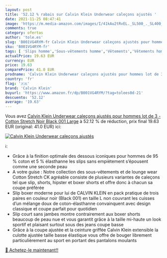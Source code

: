 ```yaml
---
layout: post
title: '52.12 % rabais sur Calvin Klein Underwear caleçons ajustés '
date: 2021-11-25 08:47:41
image: 'https://m.media-amazon.com/images/I/41kAu2tRvEL._SL500_._SL400_.jpg'
comments: true
category: ofertas
author: 'tole.es'
slug: 'B001VG4RYM-fr Calvin Klein Underwear caleçons ajustés pour hommes lot de...'
sku: 'B001VG4RYM-fr'
tags: [ 'Slips homme','Sous-vêtements homme','Vêtements','Vêtements homme','calvin klein', ]
actualPrice: 19.63 EUR
currency: EUR
price: 19.63
comparePrice: 41.0 EUR
prodname: 'Calvin Klein Underwear caleçons ajustés pour hommes lot de 3 - Cotton Stretch  Noir  Black 001   Large'
country: 'fr'
flag: '🇫🇷'
brand: 'Calvin Klein'
buyurl: 'https://www.amazon.fr/dp/B001VG4RYM/?tag=tolees0d-21'
descuento: '52.12'
average: '19.63'
---
```


Vous avez [Calvin Klein Underwear caleçons ajustés pour hommes lot de 3 - Cotton Stretch  Noir  Black 001   Large](https://www.amazon.fr/dp/B001VG4RYM/?tag=tolees0d-21)  à  52.12 % de réduction, prix final  19.63 EUR (original: 41.0 EUR) ici:

[![Calvin Klein Underwear caleçons ajustés ](https://m.media-amazon.com/images/I/41kAu2tRvEL._SL500_._SL400_.jpg)](https://www.amazon.fr/dp/B001VG4RYM/?tag=tolees0d-21)

ℹ️:

- Grâce à la finition optimale des dessous iconiques pour hommes de 95 % coton et 5 % élasthanne les slips sans empiètement s’épousent comme une seconde peau
- A votre guise : Notre collection des sous-vêtements et de lounge wear Cotton Stretch CK agréable consiste de plusieurs variantes de caleçons tel que slip, shorts, hipster et boxer shorts et offre donc à chacun sa coupe préférée
- Slip boxer moderne pour lui de CALVIN KLEIN en pack pratique de trois paires en couleur noir (Black 001) en taille L non couvrant les cuisses d’un mélange doux de coton-élasthanne convainquent avec design classique et coupe parfait pour quotidien
- Slip court sans jambes montre contrairement aux boxer shorts beaucoup de peau nue et vous garantit grâce à la taille mi-haute un look sportif et plaisant surtout sous des jeans coupe basse
- Grâce à la coupe ajustée et la ceinture griffée Calvin Klein extensible la culotte ajustée taille basse élastique vous offre de bouger librement particulièrement au sport en portant des pantalons moulants

[🛒 Achetez-le maintenant!!](https://www.amazon.fr/dp/B001VG4RYM/?tag=tolees0d-21)
